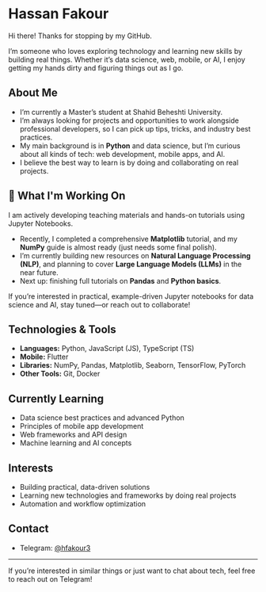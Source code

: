 # Hassan Fakour

Hi there! Thanks for stopping by my GitHub.

I’m someone who loves exploring technology and learning new skills by building real things. Whether it’s data science, web, mobile, or AI, I enjoy getting my hands dirty and figuring things out as I go.

## About Me
- I’m currently a Master’s student at Shahid Beheshti University.
- I’m always looking for projects and opportunities to work alongside professional developers, so I can pick up tips, tricks, and industry best practices.
- My main background is in **Python** and data science, but I’m curious about all kinds of tech: web development, mobile apps, and AI.
- I believe the best way to learn is by doing and collaborating on real projects.

## 🚀 What I'm Working On

I am actively developing teaching materials and hands-on tutorials using Jupyter Notebooks.  
- Recently, I completed a comprehensive **Matplotlib** tutorial, and my **NumPy** guide is almost ready (just needs some final polish).
- I’m currently building new resources on **Natural Language Processing (NLP)**, and planning to cover **Large Language Models (LLMs)** in the near future.
- Next up: finishing full tutorials on **Pandas** and **Python basics**.

If you’re interested in practical, example-driven Jupyter notebooks for data science and AI, stay tuned—or reach out to collaborate!

## Technologies & Tools
- **Languages:** Python, JavaScript (JS), TypeScript (TS)
- **Mobile:** Flutter
- **Libraries:** NumPy, Pandas, Matplotlib, Seaborn, TensorFlow, PyTorch
- **Other Tools:** Git, Docker

## Currently Learning
- Data science best practices and advanced Python
- Principles of mobile app development
- Web frameworks and API design
- Machine learning and AI concepts

## Interests
- Building practical, data-driven solutions
- Learning new technologies and frameworks by doing real projects
- Automation and workflow optimization

## Contact
- Telegram: [@hfakour3](https://t.me/hfakour3)

---

If you’re interested in similar things or just want to chat about tech, feel free to reach out on Telegram!

